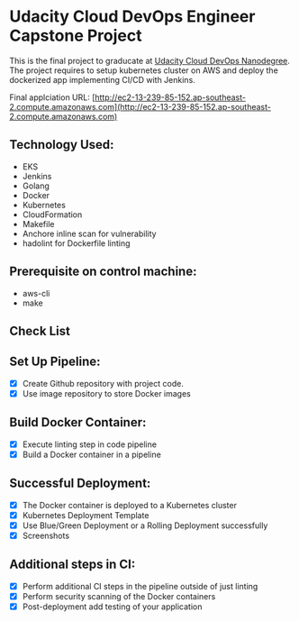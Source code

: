 # Udacity Cloud DevOps Engineer Capstone Project

This is the final project to graducate at [Udacity Cloud DevOps Nanodegree](https://www.udacity.com/course/cloud-dev-ops-nanodegree--nd9991). The project requires to setup kubernetes cluster on AWS and deploy the dockerized app implementing CI/CD with Jenkins.

Final applciation URL: [http://ec2-13-239-85-152.ap-southeast-2.compute.amazonaws.com](http://ec2-13-239-85-152.ap-southeast-2.compute.amazonaws.com)

## Technology Used:
- EKS
- Jenkins
- Golang
- Docker
- Kubernetes
- CloudFormation
- Makefile
- Anchore inline scan for vulnerability
- hadolint for Dockerfile linting

## Prerequisite on control machine:
- aws-cli
- make

## Check List
## Set Up Pipeline:
  - [x] Create Github repository with project code.
  - [x] Use image repository to store Docker images
## Build Docker Container:
  - [x] Execute linting step in code pipeline
  - [x] Build a Docker container in a pipeline
## Successful Deployment:
  - [x] The Docker container is deployed to a Kubernetes cluster
  - [x] Kubernetes Deployment Template
  - [x] Use Blue/Green Deployment or a Rolling Deployment successfully
  - [x] Screenshots
## Additional steps in CI:
  - [x] Perform additional CI steps in the pipeline outside of just linting
  - [x] Perform security scanning of the Docker containers
  - [x] Post-deployment add testing of your application
